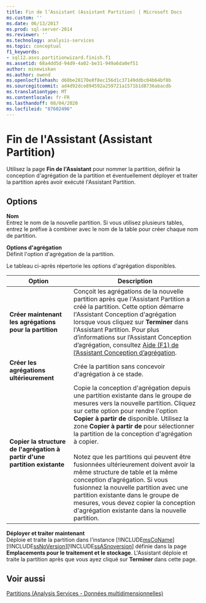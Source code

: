 ```yaml
---
title: Fin de l’Assistant (Assistant Partition) | Microsoft Docs
ms.custom: ''
ms.date: 06/13/2017
ms.prod: sql-server-2014
ms.reviewer: ''
ms.technology: analysis-services
ms.topic: conceptual
f1_keywords:
- sql12.asvs.partitionwizard.finish.f1
ms.assetid: 68a4dd5d-94d9-4a02-be31-949a6da0ef51
author: minewiskan
ms.author: owend
ms.openlocfilehash: d60be28170e8f8ec156d1c37149ddbc04b64bf8b
ms.sourcegitcommit: ad4d92dce894592a259721a1571b1d8736abacdb
ms.translationtype: MT
ms.contentlocale: fr-FR
ms.lasthandoff: 08/04/2020
ms.locfileid: "87602496"
---
```

# <a name="completing-the-wizard-partition-wizard"></a>Fin de l'Assistant (Assistant Partition)
  Utilisez la page **Fin de l'Assistant** pour nommer la partition, définir la conception d'agrégation de la partition et éventuellement déployer et traiter la partition après avoir exécuté l'Assistant Partition.  
  
## <a name="options"></a>Options  
 **Nom**  
 Entrez le nom de la nouvelle partition. Si vous utilisez plusieurs tables, entrez le préfixe à combiner avec le nom de la table pour créer chaque nom de partition.  
  
 **Options d'agrégation**  
 Définit l'option d'agrégation de la partition.  
  
 Le tableau ci-après répertorie les options d'agrégation disponibles.  
  
|Option|Description|  
|------------|-----------------|  
|**Créer maintenant les agrégations pour la partition**|Conçoit les agrégations de la nouvelle partition après que l'Assistant Partition a créé la partition. Cette option démarre l'Assistant Conception d'agrégation lorsque vous cliquez sur **Terminer** dans l'Assistant Partition. Pour plus d’informations sur l’Assistant Conception d’agrégation, consultez [Aide (F1) de l’Assistant Conception d’agrégation](aggregation-design-wizard-f1-help.md).|  
|**Créer les agrégations ultérieurement**|Crée la partition sans concevoir d'agrégation à ce stade.|  
|**Copier la structure de l'agrégation à partir d'une partition existante**|Copie la conception d'agrégation depuis une partition existante dans le groupe de mesures vers la nouvelle partition. Cliquez sur cette option pour rendre l'option **Copier à partir de** disponible. Utilisez la zone **Copier à partir de** pour sélectionner la partition de la conception d'agrégation à copier.<br /><br /> Notez que les partitions qui peuvent être fusionnées ultérieurement doivent avoir la même structure de table et la même conception d’agrégation. Si vous fusionnez la nouvelle partition avec une partition existante dans le groupe de mesures, vous devez copier la conception d'agrégation existante dans la nouvelle partition.|  
  
 **Déployer et traiter maintenant**  
 Déploie et traite la partition dans l'instance [!INCLUDE[msCoName](../includes/msconame-md.md)][!INCLUDE[ssNoVersion](../includes/ssnoversion-md.md)][!INCLUDE[ssASnoversion](../includes/ssasnoversion-md.md)] définie dans la page **Emplacements pour le traitement et le stockage**. L'Assistant déploie et traite la partition après que vous ayez cliqué sur **Terminer** dans cette page.  
  
## <a name="see-also"></a>Voir aussi  
 [Partitions &#40;Analysis Services - Données multidimensionnelles&#41;](multidimensional-models-olap-logical-cube-objects/partitions-analysis-services-multidimensional-data.md)  
  
  
